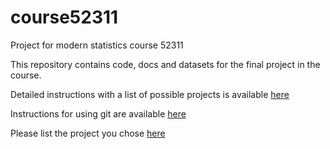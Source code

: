 # course52311

Project for modern statistics course 52311


This repository contains code, docs and datasets for the final project in the course. 


Detailed instructions with a list of possible projects is available [here](docs/FinalProjectInstructions_2014_15.pdf)

Instructions for using git are available [here](docs/github_instructions.txt)

Please list the project you chose [here](docs/ListofProjects.xlsx)





